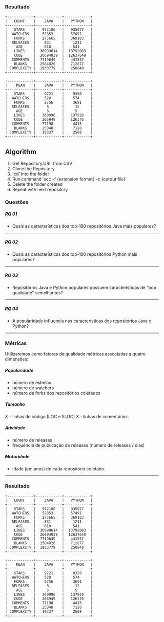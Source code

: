 ### Resultado

    +------------+------------+------------+
    |   COUNT    |    JAVA    |   PYTHON   |
    +------------+------------+------------+
    |   STARS    |   972106   |   935077   |
    |  WATCHERS  |   52853    |   57491    |
    |   FORKS    |   275665   |   369103   |
    |  RELEASES  |    831     |    1211    |
    |    AGE     |    610     |    541     |
    |   LINES    |  36999614  |  13792083  |
    |   CODE     |  26694939  |  12637649  |
    |  COMMENTS  |  7719849   |   441557   |
    |   BLANKS   |  2584826   |   712877   |
    | COMPLEXITY |  1933779   |   250840   |
    +------------+------------+------------+

    +------------+------------+------------+
    |    MEAN    |    JAVA    |   PYTHON   |
    +------------+------------+------------+
    |   STARS    |    9721    |    9350    |
    |  WATCHERS  |    528     |    574     |
    |   FORKS    |    2756    |    3691    |
    |  RELEASES  |     8      |     12     |
    |    AGE     |     6      |     5      |
    |   LINES    |   369996   |   137920   |
    |   CODE     |   266949   |   126376   |
    |  COMMENTS  |   77198    |    4415    |
    |   BLANKS   |   25848    |    7128    |
    | COMPLEXITY |   19337    |    2508    |
    +------------+------------+------------+

## Algorithm

1. Get Repository.URL from CSV
2. Clone the Repository
3. 'cd' into the folder
4. Run command 'scc -f {extension format} -o {output file}'
5. Delete the folder created
6. Repeat with next repository

### Questões

##### RQ 01

- Quais as características dos top-100 repositórios Java mais populares?

---

##### RQ 02

- Quais as características dos top-100 repositórios Python mais populares?

---

##### RQ 03

- Repositórios Java e Python populares possuem características de “boa qualidade” semelhantes?

---

##### RQ 04

- A popularidade influencia nas características dos repositórios Java e Python?

---

### Métricas

Utilizaremos como fatores de qualidade métricas associadas a quatro dimensões:

##### Popularidade

- número de estrelas
- número de watchers
- número de forks dos repositórios coletados

##### Tamanho

X - linhas de código (LOC e SLOC)
X - linhas de comentários.

##### Atividade

- número de releases
- frequência de publicação de releases (número de releases / dias)

##### Maturidade

- idade (em anos) de cada repositório coletado.

---

### Resultado

    +------------+------------+------------+
    |   COUNT    |    JAVA    |   PYTHON   |
    +------------+------------+------------+
    |   STARS    |   972106   |   935077   |
    |  WATCHERS  |   52853    |   57491    |
    |   FORKS    |   275665   |   369103   |
    |  RELEASES  |    831     |    1211    |
    |    AGE     |    610     |    541     |
    |   LINES    |  36999614  |  13792083  |
    |   CODE     |  26694939  |  12637649  |
    |  COMMENTS  |  7719849   |   441557   |
    |   BLANKS   |  2584826   |   712877   |
    | COMPLEXITY |  1933779   |   250840   |
    +------------+------------+------------+

    +------------+------------+------------+
    |    MEAN    |    JAVA    |   PYTHON   |
    +------------+------------+------------+
    |   STARS    |    9721    |    9350    |
    |  WATCHERS  |    528     |    574     |
    |   FORKS    |    2756    |    3691    |
    |  RELEASES  |     8      |     12     |
    |    AGE     |     6      |     5      |
    |   LINES    |   369996   |   137920   |
    |   CODE     |   266949   |   126376   |
    |  COMMENTS  |   77198    |    4415    |
    |   BLANKS   |   25848    |    7128    |
    | COMPLEXITY |   19337    |    2508    |
    +------------+------------+------------+
